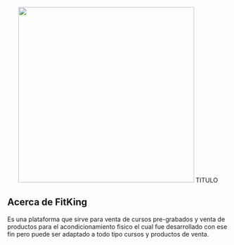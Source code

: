 <p align="center"><a href="https://laravel.com" target="_blank"><img src="https://raw.githubusercontent.com/laravel/art/master/logo-lockup/5%20SVG/2%20CMYK/1%20Full%20Color/laravel-logolockup-cmyk-red.svg" width="400"></a>
TITULO</p>



## Acerca de FitKing

Es una plataforma que sirve para venta de cursos pre-grabados y venta de productos para el acondicionamiento fisico el cual fue desarrollado con ese fin pero puede ser adaptado a todo tipo cursos y productos de venta.

